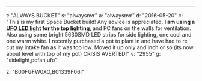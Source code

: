 ---
t: "ALWAYS BUCKET"
s: "alwaysnvr"
a: "alwaysnvr"
d: "2016-05-20"
c: "This is my first Space Bucket build! Any advice is appreciated. <strong>I am using a <a href='https://amzn.to/36NO5zr'>UFO LED light</a> for the top lighting</strong>, and PC fans on the walls for ventilation. Also using some bright 5630SMD LED strips for side lighting, one cool and one warm white. I recently purchased a pot to plant in and have had to re cut my intake fan as it was too low. Moved it up only and inch or so (its now about level with top of my pot) CRISIS AVERTED!"
v: "2955"
g: "sidelight,pcfan,ufo"

z: "B00FGFW0XO,B01339F06I"
